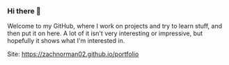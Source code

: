 ### Hi there 👋

Welcome to my GitHub, where I work on projects and try to learn stuff, and then put it on here. A lot of it isn't very interesting or impressive, but hopefully it shows what I'm interested in.

Site: https://zachnorman02.github.io/portfolio

